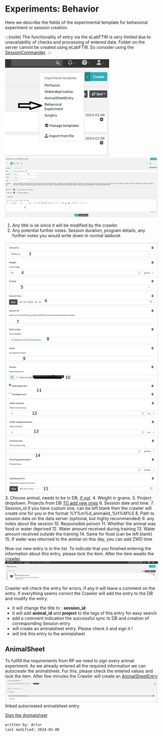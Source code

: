 # Experiments: Behavior
Here we describe the fields of the experimental template for behavioral experiment or session creation.

:::{note}
The functionality of entry via the eLabFTW is very limited due to unavailability of checks and processing of 
entered data. Folder on the server cannot be created using eLabFTW. So consider using the [SessionCommander](../gui_documentation/SessionCommander.md).
:::

![add_beh_1.png](../images/add_beh_1.png)
![add_beh_2.png](../images/add_beh_2.png)

1. Any title is ok since it will be modified by the crawler. 
2. Any potential further notes. Session duration, program details, 
any further notes you would write down in normal labbook

![add_beh_3.png](../images/add_beh_3.png)
3. Choose animal, needs to be in DB, [if not](../combinatory_howto/animalcreation.md).
4. Weight in grams.
5. Project dropdown. Projects from DB [TO add new ones](../gui_documentation/AdminCommander.md#adding-projects)
6. Session date and time.
7. Session_id if you have custum one, can be left blank then the crawler will create one for you in the format %Y%m%d_animalid_%H%M%S
8. Path to session data on the data server (optional, but highly recommended)
9. any notes about the session
10. Responsible person
11. Whether the animal was food or water deprived
12. Water amount received during training
13. Water amount received outside the training
14. Same for food (can be left blank)
15. If water was returned to the animal on this day, you can add ZWD time

Now our new entry is in the list. To indicate that you finished entering the information about this entry, please lock
the item. After the item awaits the [crawler](crawler.md).
![add_virus_5.PNG](../images/add_virus_5.PNG)

Crawler will check the entry for errors, if any it will leave a comment on the entry.
If everything seems correct the Crawler will add the entry to the DB and modify the entry.
- It will change the title to : **session_id**
- it will add **animal_id** and **project** to the tags of this entry for easy search
- add a comment indication the successful sync to DB and creation of corresponding Session entry
- will create an animalsheet entry. Please check it and sign it !
- will link this entry to the animalsheet


## AnimalSheet
To fullfill the requirements from RP we need to sign every animal experiment.
As we already entered all the required information we can autocreate the animalsheet.
For this, please check the entered values and lock the item. After few minutes the Crawler
will create an [AnimalSheetEntry](experiment_animalsheet.md)
![add_surgery_5.PNG](../images/add_surgery_5.PNG)
linked autocreated animalsheet entry.

[Sign the Animalsheet](experiment_animalsheet.md#sign-entry)


~~~~
written by: Artur
last modified: 2024-02-08
~~~~